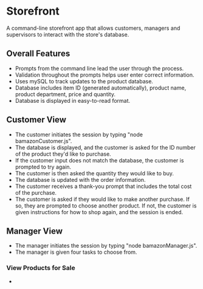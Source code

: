 # Storefront
A command-line storefront app that allows customers, managers and supervisors to interact with the store's database.

## Overall Features
  * Prompts from the command line lead the user through the process.
  * Validation throughout the prompts helps user enter correct information.
  * Uses mySQL to track updates to the product database.
  * Database includes item ID (generated automatically), product name, product department, price and quantity.
  * Database is displayed in easy-to-read format.

## Customer View
  * The customer initiates the session by typing "node bamazonCustomer.js".
  * The database is displayed, and the customer is asked for the ID number of the product they'd like to purchase.
  * If the customer input does not match the database, the customer is prompted to try again.
  * The customer is then asked the quantity they would like to buy.
  * The database is updated with the order information.
  * The customer receives a thank-you prompt that includes the total cost of the purchase.
  * The customer is asked if they would like to make another purchase. If so, they are prompted to choose another product. If not, the customer is given instructions for how to shop again, and the session is ended.

## Manager View
  * The manager initiates the session by typing "node bamazonManager.js".
  * The manager is given four tasks to choose from.
### View Products for Sale
  * 

